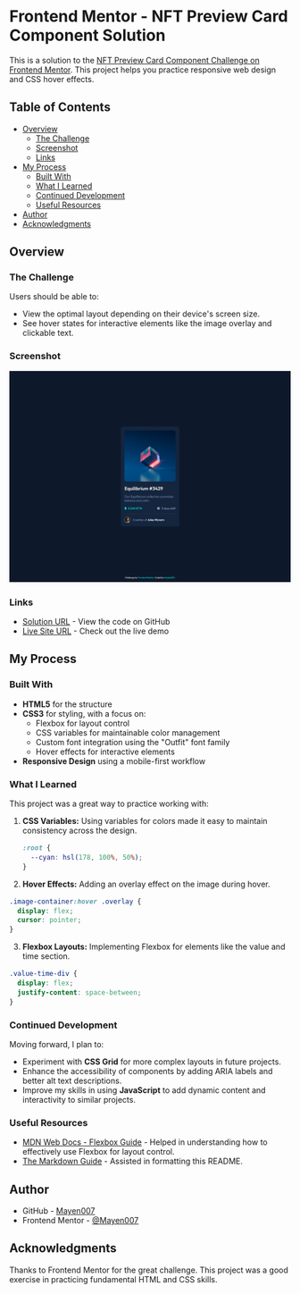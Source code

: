 # Frontend Mentor - NFT Preview Card Component Solution

This is a solution to the [NFT Preview Card Component Challenge on Frontend Mentor](https://www.frontendmentor.io/challenges/nft-preview-card-component-SbdUL_w0U). This project helps you practice responsive web design and CSS hover effects.

## Table of Contents

- [Overview](#overview)
  - [The Challenge](#the-challenge)
  - [Screenshot](#screenshot)
  - [Links](#links)
- [My Process](#my-process)
  - [Built With](#built-with)
  - [What I Learned](#what-i-learned)
  - [Continued Development](#continued-development)
  - [Useful Resources](#useful-resources)
- [Author](#author)
- [Acknowledgments](#acknowledgments)

## Overview

### The Challenge

Users should be able to:

- View the optimal layout depending on their device's screen size.
- See hover states for interactive elements like the image overlay and clickable text.

### Screenshot

![Screenshot of the NFT Preview Card Component](./Assets/images/desktop-view.png)

### Links

- [Solution URL](https://github.com/Mayen007/nft-preview-card-component) - View the code on GitHub
- [Live Site URL](https://your-live-site-url.com) - Check out the live demo

## My Process

### Built With

- **HTML5** for the structure
- **CSS3** for styling, with a focus on:
  - Flexbox for layout control
  - CSS variables for maintainable color management
  - Custom font integration using the "Outfit" font family
  - Hover effects for interactive elements
- **Responsive Design** using a mobile-first workflow

### What I Learned

This project was a great way to practice working with:

1. **CSS Variables:** Using variables for colors made it easy to maintain consistency across the design.
   ```css
   :root {
     --cyan: hsl(178, 100%, 50%);
   }
   ```
2. **Hover Effects:** Adding an overlay effect on the image during hover.

```CSS
.image-container:hover .overlay {
  display: flex;
  cursor: pointer;
}
```

3. **Flexbox Layouts:** Implementing Flexbox for elements like the value and time section.

```CSS
.value-time-div {
  display: flex;
  justify-content: space-between;
}
```

### Continued Development

Moving forward, I plan to:

- Experiment with **CSS Grid** for more complex layouts in future projects.
- Enhance the accessibility of components by adding ARIA labels and better alt text descriptions.
- Improve my skills in using **JavaScript** to add dynamic content and interactivity to similar projects.

### Useful Resources

- [MDN Web Docs - Flexbox Guide](https://developer.mozilla.org/en-US/docs/Web/CSS/CSS_Flexible_Box_Layout/Basic_Concepts_of_Flexbox) - Helped in understanding how to effectively use Flexbox for layout control.
- [The Markdown Guide](https://www.markdownguide.org/) - Assisted in formatting this README.

## Author

- GitHub - [Mayen007](https://github.com/Mayen007)
- Frontend Mentor - [@Mayen007](https://www.frontendmentor.io/profile/Mayen007)

## Acknowledgments

Thanks to Frontend Mentor for the great challenge. This project was a good exercise in practicing fundamental HTML and CSS skills.
